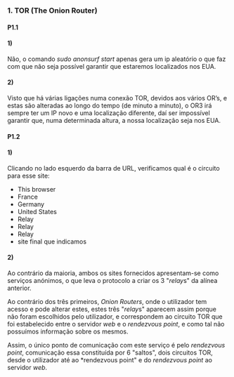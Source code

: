 ### 1. TOR (The Onion Router)

#### P1.1

#### 1)

Não, o comando *sudo anonsurf start* apenas gera um ip aleatório o que faz com que não seja possível garantir que estaremos localizados nos EUA.

#### 2) 

Visto que há várias ligações numa conexão TOR, devidos aos vários OR’s, e estas são alteradas ao longo do tempo (de minuto a minuto), o OR3 irá sempre ter um IP novo e uma localização diferente, daí ser impossível garantir que, numa determinada altura, a nossa localização seja nos EUA.

#### P1.2

#### 1)

Clicando no lado esquerdo da barra de URL, verificamos qual é o circuito para esse site:
- This browser
- France
- Germany
- United States
- Relay
- Relay
- Relay
- site final que indicamos

#### 2)

Ao contrário da maioria, ambos os sites fornecidos apresentam-se como serviços anónimos, o que leva o protocolo a criar os 3 "*relay*s" da alínea anterior. 

Ao contrário dos três primeiros, *Onion Routers*, onde o utilizador tem acesso e pode alterar estes, estes três "*relay*s" aparecem assim porque não foram escolhidos pelo utilizador, e correspondem ao circuito TOR que foi estabelecido entre o servidor *web* e o *rendezvous point*, e como tal não possuímos informação sobre os mesmos. 

Assim, o único ponto de comunicação com este serviço é pelo *rendezvous point*, comunicação essa constituída por 6 "saltos", dois circuitos TOR, desde o utilizador até ao *rendezvous point" e do *rendezvous point* ao servidor *web*.